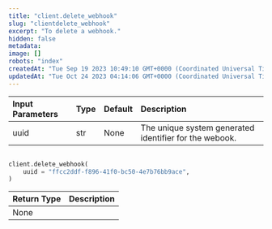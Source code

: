 ```yaml
---
title: "client.delete_webhook"
slug: "clientdelete_webhook"
excerpt: "To delete a webhook."
hidden: false
metadata: 
image: []
robots: "index"
createdAt: "Tue Sep 19 2023 10:49:10 GMT+0000 (Coordinated Universal Time)"
updatedAt: "Tue Oct 24 2023 04:14:06 GMT+0000 (Coordinated Universal Time)"
---
```

| Input Parameters | Type | Default | Description                                            |
| :--------------- | :--- | :------ | :----------------------------------------------------- |
| uuid             | str  | None    | The unique system generated identifier for the webook. |

```python Usage

client.delete_webhook(
    uuid = "ffcc2ddf-f896-41f0-bc50-4e7b76bb9ace",
)
```

| Return Type | Description |
| :---------- | :---------- |
| None        |             |